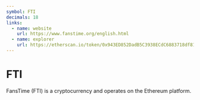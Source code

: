 ```yaml
---
symbol: FTI
decimals: 18
links:
  - name: website
    url: https://www.fanstime.org/english.html
  - name: explorer
    url: https://etherscan.io/token/0x943ED852DadB5C3938ECdC6883718df8142DE4C8
---
```


# FTI

FansTime (FTI) is a cryptocurrency and operates on the Ethereum platform.
